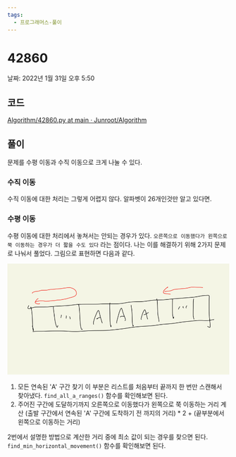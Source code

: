 ```yaml
---
tags:
  - 프로그래머스-풀이
---
```

# 42860

날짜: 2022년 1월 31일 오후 5:50

## 코드

[Algorithm/42860.py at main · Junroot/Algorithm](https://github.com/Junroot/Algorithm/blob/main/programmers/42860.py)

## 풀이

문제를 수평 이동과 수직 이동으로 크게 나눌 수 있다.

### 수직 이동

수직 이동에 대한 처리는 그렇게 어렵지 않다. 알파벳이 26개인것만 알고 있다면.

### 수평 이동

수평 이동에 대한 처리에서 놓쳐서는 안되는 경우가 있다. `오른쪽으로 이동했다가 왼쪽으로 쭉 이동하는 경우가 더 짧을 수도 있다` 라는 점이다. 나는 이를 해결하기 위해 2가지 문제로 나눠서 풀었다. 그림으로 표현하면 다음과 같다.

![Untitled](assets/Untitled-4555517.png)

1. 모든 연속된 'A' 구간 찾기
이 부분은 리스트를 처음부터 끝까지 한 번만 스캔해서 찾아냈다. `find_all_a_ranges()` 함수를 확인해보면 된다.
2. 주어진 구간에 도달하기까지 오른쪽으로 이동했다가 왼쪽으로 쭉 이동하는 거리 계산
(출발 구간에서 연속된 'A' 구간에 도착하기 전 까지의 거리) * 2 + (끝부분에서 왼쪽으로 이동하는 거리)

2번에서 설명한 방법으로 계산한 거리 중에 최소 값이 되는 경우를 찾으면 된다. `find_min_horizontal_movement()` 함수를 확인해보면 된다.